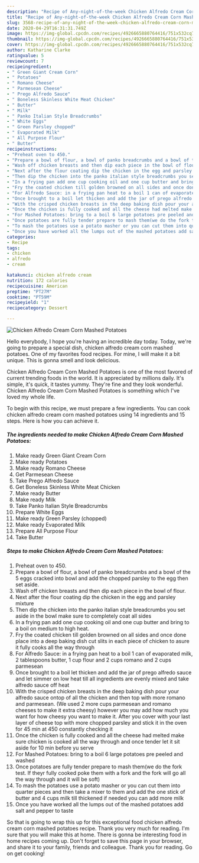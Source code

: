 ```yaml
---
description: "Recipe of Any-night-of-the-week Chicken Alfredo Cream Corn Mashed Potatoes"
title: "Recipe of Any-night-of-the-week Chicken Alfredo Cream Corn Mashed Potatoes"
slug: 3568-recipe-of-any-night-of-the-week-chicken-alfredo-cream-corn-mashed-potatoes
date: 2020-04-29T16:31:31.749Z
image: https://img-global.cpcdn.com/recipes/4926665880764416/751x532cq70/chicken-alfredo-cream-corn-mashed-potatoes-recipe-main-photo.jpg
thumbnail: https://img-global.cpcdn.com/recipes/4926665880764416/751x532cq70/chicken-alfredo-cream-corn-mashed-potatoes-recipe-main-photo.jpg
cover: https://img-global.cpcdn.com/recipes/4926665880764416/751x532cq70/chicken-alfredo-cream-corn-mashed-potatoes-recipe-main-photo.jpg
author: Katharine Clarke
ratingvalue: 5
reviewcount: 7
recipeingredient:
- " Green Giant Cream Corn"
- " Potatoes"
- " Romano Cheese"
- " Parmesean Cheese"
- " Prego Alfredo Sauce"
- " Boneless Skinless White Meat Chicken"
- " Butter"
- " Milk"
- " Panko Italian Style Breadcrumbs"
- " White Eggs"
- " Green Parsley chopped"
- " Evaporated Milk"
- " All Purpose Flour"
- " Butter"
recipeinstructions:
- "Preheat oven to 450."
- "Prepare a bowl of flour, a bowl of panko breadcrumbs and a bowl of the 5 eggs cracked into bowl and add the chopped parsley to the egg then set aside."
- "Wash off chicken breasts and then dip each piece in the bowl of flour."
- "Next after the flour coating dip the chicken in the egg and parsley mixture"
- "Then dip the chicken into the panko italian style breadcrumbs you set aside in the bowl make sure to completely coat all sides"
- "In a frying pan add one cup cooking oil and one cup butter and bring to a boil on medium to high heat."
- "Fry the coated chicken till golden browned on all sides and once done place into a deep baking dish cut slits in each piece of chicken to asure it fully cooks all the way through"
- "For Alfredo Sauce: in a frying pan heat to a boil 1 can of evaporated milk, 2 tablespoons butter, 1 cup flour and 2 cups romano and 2 cups parmesean"
- "Once brought to a boil let thicken and add the jar of prego alfredo sauce and let simmer on low heat till all ingredients are evenly mixed and take alfredo sauce off heat"
- "With the crisped chicken breasts in the deep baking dish pour your alfredo sauce ontop of all the chicken and then top with more romano and parmesean. (We used 2 more cups parmesean and romano cheeses to make it extra cheesy) however you may add how much you want for how cheesy you want to make it. After you cover with your last layer of cheese top with more chopped parsley and stick it in the oven for 45 min at 450 constantly checking it"
- "Once the chicken is fully cooked and all the cheese had melted make sure chicken is cooked all the way through and once tender let it sit aside for 10 min before yu serve"
- "For Mashed Potatoes: bring to a boil 6 large potatoes pre peeled and washed"
- "Once potatoes are fully tender prepare to mash them(we do the fork test. If theyr fully cooked poke them with a fork and the fork will go all the way through and it will be soft)"
- "To mash the potatoes use a potato masher or you can cut them into quarter pieces and then take a mixer to them and add the one stick of butter and 4 cups milk till thickened if needed you can add more milk"
- "Once you have worked all the lumps out of the mashed potatoes add salt and pepper to taste"
categories:
- Recipe
tags:
- chicken
- alfredo
- cream

katakunci: chicken alfredo cream 
nutrition: 172 calories
recipecuisine: American
preptime: "PT27M"
cooktime: "PT59M"
recipeyield: "1"
recipecategory: Dessert

---
```



![Chicken Alfredo Cream Corn Mashed Potatoes](https://img-global.cpcdn.com/recipes/4926665880764416/751x532cq70/chicken-alfredo-cream-corn-mashed-potatoes-recipe-main-photo.jpg)

Hello everybody, I hope you're having an incredible day today. Today, we're going to prepare a special dish, chicken alfredo cream corn mashed potatoes. One of my favorites food recipes. For mine, I will make it a bit unique. This is gonna smell and look delicious.



Chicken Alfredo Cream Corn Mashed Potatoes is one of the most favored of current trending foods in the world. It is appreciated by millions daily. It's simple, it's quick, it tastes yummy. They're fine and they look wonderful. Chicken Alfredo Cream Corn Mashed Potatoes is something which I've loved my whole life.


To begin with this recipe, we must prepare a few ingredients. You can cook chicken alfredo cream corn mashed potatoes using 14 ingredients and 15 steps. Here is how you can achieve it.

<!--inarticleads1-->

##### The ingredients needed to make Chicken Alfredo Cream Corn Mashed Potatoes:

1. Make ready  Green Giant Cream Corn
1. Make ready  Potatoes
1. Make ready  Romano Cheese
1. Get  Parmesean Cheese
1. Take  Prego Alfredo Sauce
1. Get  Boneless Skinless White Meat Chicken
1. Make ready  Butter
1. Make ready  Milk
1. Take  Panko Italian Style Breadcrumbs
1. Prepare  White Eggs
1. Make ready  Green Parsley (chopped)
1. Make ready  Evaporated Milk
1. Prepare  All Purpose Flour
1. Take  Butter




<!--inarticleads2-->

##### Steps to make Chicken Alfredo Cream Corn Mashed Potatoes:

1. Preheat oven to 450.
1. Prepare a bowl of flour, a bowl of panko breadcrumbs and a bowl of the 5 eggs cracked into bowl and add the chopped parsley to the egg then set aside.
1. Wash off chicken breasts and then dip each piece in the bowl of flour.
1. Next after the flour coating dip the chicken in the egg and parsley mixture
1. Then dip the chicken into the panko italian style breadcrumbs you set aside in the bowl make sure to completely coat all sides
1. In a frying pan add one cup cooking oil and one cup butter and bring to a boil on medium to high heat.
1. Fry the coated chicken till golden browned on all sides and once done place into a deep baking dish cut slits in each piece of chicken to asure it fully cooks all the way through
1. For Alfredo Sauce: in a frying pan heat to a boil 1 can of evaporated milk, 2 tablespoons butter, 1 cup flour and 2 cups romano and 2 cups parmesean
1. Once brought to a boil let thicken and add the jar of prego alfredo sauce and let simmer on low heat till all ingredients are evenly mixed and take alfredo sauce off heat
1. With the crisped chicken breasts in the deep baking dish pour your alfredo sauce ontop of all the chicken and then top with more romano and parmesean. (We used 2 more cups parmesean and romano cheeses to make it extra cheesy) however you may add how much you want for how cheesy you want to make it. After you cover with your last layer of cheese top with more chopped parsley and stick it in the oven for 45 min at 450 constantly checking it
1. Once the chicken is fully cooked and all the cheese had melted make sure chicken is cooked all the way through and once tender let it sit aside for 10 min before yu serve
1. For Mashed Potatoes: bring to a boil 6 large potatoes pre peeled and washed
1. Once potatoes are fully tender prepare to mash them(we do the fork test. If theyr fully cooked poke them with a fork and the fork will go all the way through and it will be soft)
1. To mash the potatoes use a potato masher or you can cut them into quarter pieces and then take a mixer to them and add the one stick of butter and 4 cups milk till thickened if needed you can add more milk
1. Once you have worked all the lumps out of the mashed potatoes add salt and pepper to taste




So that is going to wrap this up for this exceptional food chicken alfredo cream corn mashed potatoes recipe. Thank you very much for reading. I'm sure that you will make this at home. There is gonna be interesting food in home recipes coming up. Don't forget to save this page in your browser, and share it to your family, friends and colleague. Thank you for reading. Go on get cooking!
